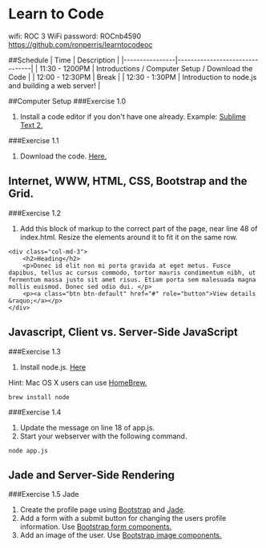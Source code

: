 # Learn to Code
wifi: ROC 3 WiFi
password: ROCnb4590
https://github.com/ronperris/learntocodeoc

##Schedule
| Time | Description |
|----------------|--------------------------------|
| 11:30 - 1200PM | Introductions / Computer Setup / Download the Code |
| 12:00 - 12:30PM | Break |
| 12:30 - 1:30PM | Introduction to node.js and building a web server! |

##Computer Setup
###Exercise 1.0
1. Install a code editor if you don't have one already. 
Example: [Sublime Text 2.](http://www.sublimetext.com/2)

###Exercise 1.1
1. Download the code.
[Here.](https://github.com/ronperris/learntocodeoc/archive/master.zip)

Internet, WWW, HTML, CSS, Bootstrap and the Grid.
---------------------------------------------

###Exercise 1.2
1. Add this block of markup to the correct part of the page, near line 48 of index.html. Resize the elements around it to fit it on the same row.
````
<div class="col-md-3">
    <h2>Heading</h2>
    <p>Donec id elit non mi porta gravida at eget metus. Fusce dapibus, tellus ac cursus commodo, tortor mauris condimentum nibh, ut fermentum massa justo sit amet risus. Etiam porta sem malesuada magna mollis euismod. Donec sed odio dui. </p>
    <p><a class="btn btn-default" href="#" role="button">View details &raquo;</a></p>
</div>
````

Javascript, Client vs. Server-Side JavaScript
--------------------------------------------
###Exercise 1.3 
1. Install node.js. [Here](https://nodejs.org/en/)

Hint: Mac OS X users can use [HomeBrew.](http://brew.sh/)
````
brew install node
````

###Exercise 1.4
1. Update the message on line 18 of app.js.
2. Start your webserver with the following command.
````
node app.js
````

Jade and Server-Side Rendering
-------------------------------

###Exercise 1.5 Jade
1. Create the profile page using [Bootstrap](http://getbootstrap.com/components/) and [Jade](http://jade-lang.com/reference/).
2. Add a form with a submit button for changing the users profile information. Use [Bootstrap form components.](http://getbootstrap.com/css/#forms)
3. Add an image of the user. Use [Bootstrap image components.](http://getbootstrap.com/css/#images)
